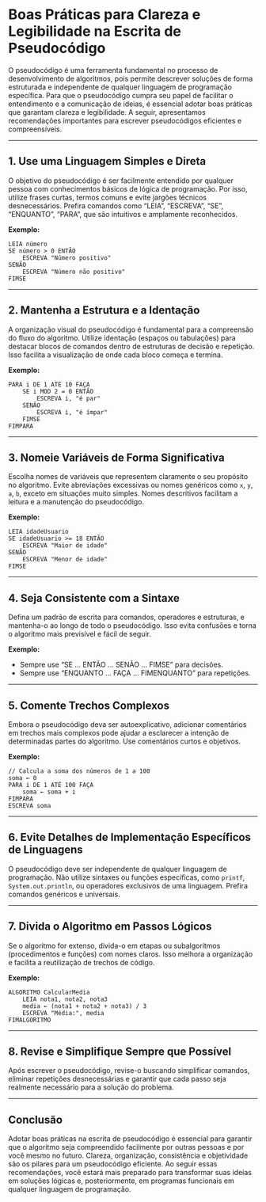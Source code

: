 # Boas Práticas para Clareza e Legibilidade na Escrita de Pseudocódigo

O pseudocódigo é uma ferramenta fundamental no processo de desenvolvimento de algoritmos, pois permite descrever soluções de forma estruturada e independente de qualquer linguagem de programação específica. Para que o pseudocódigo cumpra seu papel de facilitar o entendimento e a comunicação de ideias, é essencial adotar boas práticas que garantam clareza e legibilidade. A seguir, apresentamos recomendações importantes para escrever pseudocódigos eficientes e compreensíveis.

---

## 1. **Use uma Linguagem Simples e Direta**

O objetivo do pseudocódigo é ser facilmente entendido por qualquer pessoa com conhecimentos básicos de lógica de programação. Por isso, utilize frases curtas, termos comuns e evite jargões técnicos desnecessários. Prefira comandos como “LEIA”, “ESCREVA”, “SE”, “ENQUANTO”, “PARA”, que são intuitivos e amplamente reconhecidos.

**Exemplo:**
```plaintext
LEIA número
SE número > 0 ENTÃO
    ESCREVA "Número positivo"
SENÃO
    ESCREVA "Número não positivo"
FIMSE
```

---

## 2. **Mantenha a Estrutura e a Identação**

A organização visual do pseudocódigo é fundamental para a compreensão do fluxo do algoritmo. Utilize identação (espaços ou tabulações) para destacar blocos de comandos dentro de estruturas de decisão e repetição. Isso facilita a visualização de onde cada bloco começa e termina.

**Exemplo:**
```plaintext
PARA i DE 1 ATÉ 10 FAÇA
    SE i MOD 2 = 0 ENTÃO
        ESCREVA i, "é par"
    SENÃO
        ESCREVA i, "é ímpar"
    FIMSE
FIMPARA
```

---

## 3. **Nomeie Variáveis de Forma Significativa**

Escolha nomes de variáveis que representem claramente o seu propósito no algoritmo. Evite abreviações excessivas ou nomes genéricos como `x`, `y`, `a`, `b`, exceto em situações muito simples. Nomes descritivos facilitam a leitura e a manutenção do pseudocódigo.

**Exemplo:**
```plaintext
LEIA idadeUsuario
SE idadeUsuario >= 18 ENTÃO
    ESCREVA "Maior de idade"
SENÃO
    ESCREVA "Menor de idade"
FIMSE
```

---

## 4. **Seja Consistente com a Sintaxe**

Defina um padrão de escrita para comandos, operadores e estruturas, e mantenha-o ao longo de todo o pseudocódigo. Isso evita confusões e torna o algoritmo mais previsível e fácil de seguir.

**Exemplo:**
- Sempre use “SE ... ENTÃO ... SENÃO ... FIMSE” para decisões.
- Sempre use “ENQUANTO ... FAÇA ... FIMENQUANTO” para repetições.

---

## 5. **Comente Trechos Complexos**

Embora o pseudocódigo deva ser autoexplicativo, adicionar comentários em trechos mais complexos pode ajudar a esclarecer a intenção de determinadas partes do algoritmo. Use comentários curtos e objetivos.

**Exemplo:**
```plaintext
// Calcula a soma dos números de 1 a 100
soma ← 0
PARA i DE 1 ATÉ 100 FAÇA
    soma ← soma + i
FIMPARA
ESCREVA soma
```

---

## 6. **Evite Detalhes de Implementação Específicos de Linguagens**

O pseudocódigo deve ser independente de qualquer linguagem de programação. Não utilize sintaxes ou funções específicas, como `printf`, `System.out.println`, ou operadores exclusivos de uma linguagem. Prefira comandos genéricos e universais.

---

## 7. **Divida o Algoritmo em Passos Lógicos**

Se o algoritmo for extenso, divida-o em etapas ou subalgoritmos (procedimentos e funções) com nomes claros. Isso melhora a organização e facilita a reutilização de trechos de código.

**Exemplo:**
```plaintext
ALGORITMO CalcularMedia
    LEIA nota1, nota2, nota3
    media ← (nota1 + nota2 + nota3) / 3
    ESCREVA "Média:", media
FIMALGORITMO
```

---

## 8. **Revise e Simplifique Sempre que Possível**

Após escrever o pseudocódigo, revise-o buscando simplificar comandos, eliminar repetições desnecessárias e garantir que cada passo seja realmente necessário para a solução do problema.

---

## Conclusão

Adotar boas práticas na escrita de pseudocódigo é essencial para garantir que o algoritmo seja compreendido facilmente por outras pessoas e por você mesmo no futuro. Clareza, organização, consistência e objetividade são os pilares para um pseudocódigo eficiente. Ao seguir essas recomendações, você estará mais preparado para transformar suas ideias em soluções lógicas e, posteriormente, em programas funcionais em qualquer linguagem de programação.